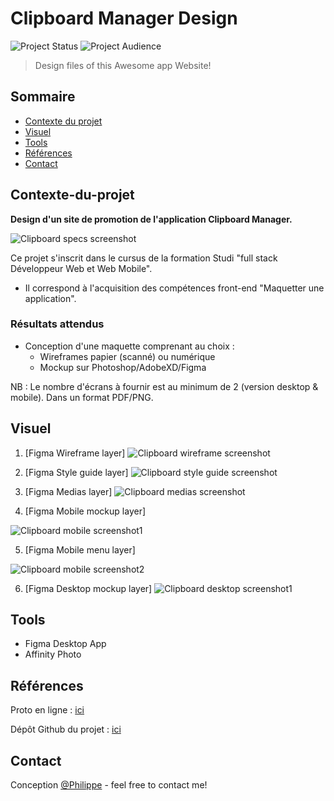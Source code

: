 # Clipboard Manager Design
![Project Status](https://img.shields.io/badge/Status-published-brightgreen) ![Project Audience](https://img.shields.io/badge/stars-%E2%98%85%E2%98%85%E2%98%85%E2%98%85%E2%98%86-brightgreen)

> Design files of this Awesome app Website!

## Sommaire
* [Contexte du projet](#Contexte-du-projet)
* [Visuel](#Visuel)
* [Tools](#Tools)
* [Références](#Références)
* [Contact](#contact)

## Contexte-du-projet
**Design d'un site de promotion de l'application Clipboard Manager.**

![Clipboard specs screenshot](./assets/clipboard-brief.jpg)

Ce projet s'inscrit dans le cursus de la formation Studi "full stack Développeur Web et Web Mobile".

- Il correspond à l'acquisition des compétences front-end "Maquetter une application".

### Résultats attendus
+ Conception d'une maquette comprenant au choix :
    - Wireframes papier (scanné) ou numérique
    - Mockup sur Photoshop/AdobeXD/Figma
  
NB : Le nombre d'écrans à fournir est au minimum de 2 (version desktop & mobile). Dans un format PDF/PNG.

## Visuel
1.  [Figma Wireframe layer]
![Clipboard wireframe screenshot](./assets/clipboard-wireframe.jpg)


2.  [Figma Style guide layer]
![Clipboard style guide screenshot](./assets/clipboard-style-guide.jpg)


3.  [Figma Medias layer]
![Clipboard medias screenshot](./assets/clipboard-medias.jpg)


4.  [Figma Mobile mockup layer]

![Clipboard mobile screenshot1](./assets/clipboard-mobile-mockup1.jpg)

5.  [Figma Mobile menu layer]
    
![Clipboard mobile screenshot2](./assets/clipboard-mobile-mockup2.jpg)

6.  [Figma Desktop mockup layer]
![Clipboard desktop screenshot1](./assets/clipboard-desktop-mockup.jpg)

## Tools
* Figma Desktop App
* Affinity Photo

## Références
Proto en ligne : [ici](https://www.figma.com/proto/pCwsMFkTSvHROuS7zKSdxs/EE-maquetter-une-application?node-id=32%3A1527&scaling=scale-down&page-id=1%3A2)

Dépôt Github du projet : [ici](https://github.com/pga61/clipboard-manager-design)

## Contact
Conception [@Philippe](https://philippe-gaspel.me) - feel free to contact me!


